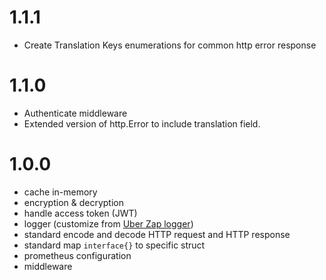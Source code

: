 
# 1.1.1
- Create Translation Keys enumerations for common http error response 
 
# 1.1.0 
- Authenticate middleware 
- Extended version of http.Error to include translation field.

# 1.0.0 
- cache in-memory
- encryption & decryption
- handle access token (JWT)
- logger (customize from [Uber Zap logger](https://github.com/uber-go/zap))
- standard encode and decode HTTP request and HTTP response
- standard map `interface{}` to specific struct 
- prometheus configuration
- middleware 